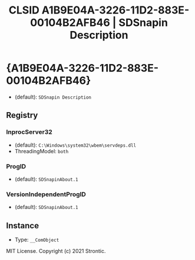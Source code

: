 ﻿---
title: "CLSID A1B9E04A-3226-11D2-883E-00104B2AFB46 | SDSnapin Description"
excerpt: What is COM-Object CLSID A1B9E04A-3226-11D2-883E-00104B2AFB46?
---

# {A1B9E04A-3226-11D2-883E-00104B2AFB46}

* (default): `SDSnapin Description`

## Registry


### InprocServer32

* (default): `C:\Windows\system32\wbem\servdeps.dll`
* ThreadingModel: `both`

### ProgID

* (default): `SDSnapinAbout.1`

### VersionIndependentProgID

* (default): `SDSnapinAbout.1`

## Instance

* Type: `__ComObject`

MIT License. Copyright (c) 2021 Strontic.


